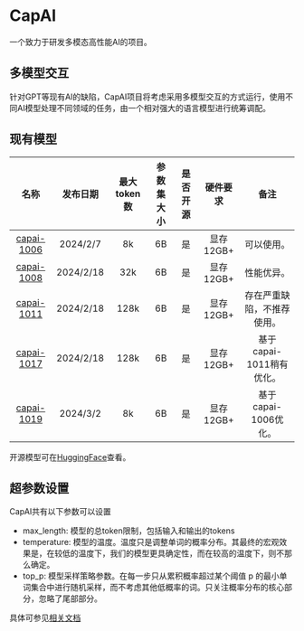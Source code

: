 # CapAI

一个致力于研发多模态高性能AI的项目。

## 多模型交互

针对GPT等现有AI的缺陷，CapAI项目将考虑采用多模型交互的方式运行，使用不同AI模型处理不同领域的任务，由一个相对强大的语言模型进行统筹调配。

## 现有模型

|名称|发布日期|最大token数|参数集大小|是否开源|硬件要求|备注|
|:--------:|:--------:|:--------:|:--------:|:--------:|:--------:|:--------:|
|[capai-1006](https://huggingface.co/fwerkor/capai-1006)|2024/2/7|8k|6B|是|显存12GB+|可以使用。|
|[capai-1008](https://huggingface.co/fwerkor/capai-1008)|2024/2/18|32k|6B|是|显存12GB+|性能优异。|
|[capai-1011](https://huggingface.co/fwerkor/capai-1011)|2024/2/18|128k|6B|是|显存12GB+|存在严重缺陷，不推荐使用。|
|[capai-1017](https://huggingface.co/fwerkor/capai-1017)|2024/2/18|128k|6B|是|显存12GB+|基于capai-1011稍有优化。|
|[capai-1019](https://huggingface.co/fwerkor/capai-1019)|2024/3/2|8k|6B|是|显存12GB+|基于capai-1006优化。|

开源模型可在[HuggingFace](https://huggingface.co/fwerkor)查看。

## 超参数设置

CapAI共有以下参数可以设置
- max_length: 模型的总token限制，包括输入和输出的tokens
- temperature: 模型的温度。温度只是调整单词的概率分布。其最终的宏观效果是，在较低的温度下，我们的模型更具确定性，而在较高的温度下，则不那么确定。
- top_p: 模型采样策略参数。在每一步只从累积概率超过某个阈值 p 的最小单词集合中进行随机采样，而不考虑其他低概率的词。只关注概率分布的核心部分，忽略了尾部部分。

具体可参见[相关文档](https://blog.fwerkor.com/archives/630)


